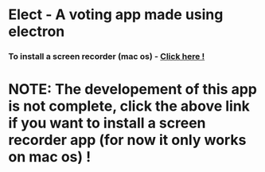 # Elect - A voting app made using electron


### To install a screen recorder (mac os) - **[Click here !](recorder-darwin-x64-1.0.0.zip)** 

# NOTE: The developement of this app is not complete, click the above link if you want to install a screen recorder app (for now it only works on mac os) !
